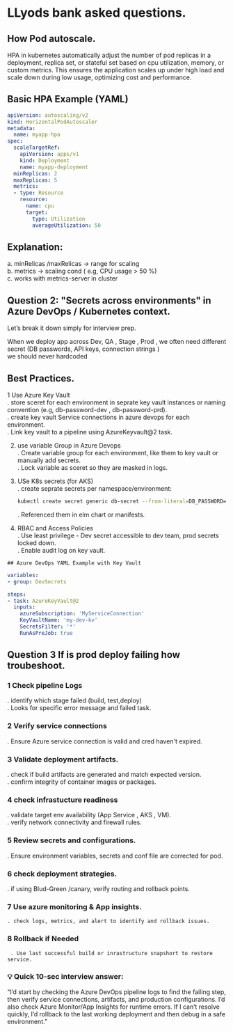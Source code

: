 # LLyods bank asked questions.

##  How Pod autoscale.

HPA in kubernetes automatically adjust the number of pod replicas in a deployment, replica set, or stateful set based on cpu utilization, memory, or custom metrics.
This ensures the application scales up under high load and scale down during low usage, optimizing cost and performance.

## Basic HPA Example (YAML)
```yml
apiVersion: autoscaling/v2
kind: HorizontalPodAutoscaler
metadata:
  name: myapp-hpa
spec:
  scaleTargetRef:
    apiVersion: apps/v1
    kind: Deployment
    name: myapp-deployment
  minReplicas: 2
  maxReplicas: 5
  metrics:
  - type: Resource
    resource:
      name: cpu
      target:
        type: Utilization
        averageUtilization: 50
```

## Explanation:
a. minRelicas /maxRelicas -> range for scaling  
b. metrics -> scaling cond ( e.g, CPU usage > 50 %)  
c. works with metrics-server in cluster  

## Question 2: "Secrets across environments" in Azure DevOps / Kubernetes context.
Let’s break it down simply for interview prep.  

When we deploy app across Dev, QA , Stage , Prod , we often need different secret (DB passwords, API keys, connection strings )  
we should never hardcoded  

## Best Practices.

1 Use Azure Key Vault  
 . store sceret for each environment in seprate key vault instances or naming convention (e.g, db-password-dev , db-password-prd).  
 . create key vault Service connections in azure devops for each environment.  
 . Link key vault to a pipeline using AzureKeyvault@2 task.  
 
 2. use variable Group in Azure Devops   
  . Create variable group for each environment, like them to key vault or manually add secrets.  
  . Lock variable as sceret so they are masked in logs.  

 3. USe K8s secrets (for AKS)  
    . create seprate secrets per namespace/environment:  
    ``` bash
    kubectl create secret generic db-secret --from-literal=DB_PASSWORD=pass123 -n dev
    ```  
    . Referenced them in elm chart or manifests.  
  4. RBAC and Access Policies  
    . Use least privilege - Dev secret accessible to dev team, prod secrets locked down.  
    . Enable audit log on key vault.  

    ## Azure DevOps YAML Example with Key Vault  
```yaml
variables:
- group: DevSecrets

steps:
- task: AzureKeyVault@2
  inputs:
    azureSubscription: 'MyServiceConnection'
    KeyVaultName: 'my-dev-kv'
    SecretsFilter: '*'
    RunAsPreJob: true
```  
## Question 3 If is prod deploy failing how troubeshoot.  

### 1 Check pipeline Logs
  . identify which stage failed (build, test,deploy)  
  . Looks for specific error message and failed task.  
### 2 Verify service connections  
  . Ensure Azure service connection is valid and cred haven't expired.
### 3 Validate deployment artifacts.  
  .  check if build artifacts are generated and match expected version.  
  . confirm integrity of container images or packages.  
### 4 check infrastucture readiness  
  . validate target env availability (App Service , AKS , VM).  
  . verify network connectivity and firewall rules.  
### 5 Review secrets and configurations.  
  . Ensure environment variables, secrets and conf file are corrected for pod.  
### 6 check deployment strategies.  
   . if using Blud-Green /canary, verify routing and rollback points.  
### 7 Use azure monitoring & App insights.  
    . check logs, metrics, and alert to identify and rollback issues.  
### 8 Rollback if Needed  
     . Use last successful build or inrastructure snapshort to restore service.  
### 💡 Quick 10-sec interview answer:

“I’d start by checking the Azure DevOps pipeline logs to find the failing step, then verify service connections, artifacts, and production configurations. I’d also check Azure Monitor/App Insights for runtime errors. If I can’t resolve quickly, I’d rollback to the last working deployment and then debug in a safe environment.”



